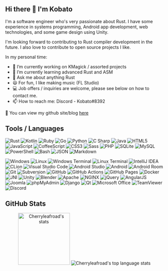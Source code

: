## Hi there 👋 I'm Kobato
I'm a software engineer who's very passionate about Rust. I have some experience in systems programming, Android app development, web technologies, and some game design using Unity.

I'm looking forward to contributing to Rust compiler development in the future. I also love to contribute to open source projects I like.

In my personal time:
- 🔭 I’m currently working on KMagick / assorted projects
- 🌱 I’m currently learning advanced Rust and ASM
- 💬 Ask me about anything Rust
- 😃 For fun, I like making music (FL Studio)
- 💻 Job offers / inquiries are welcome, please see below on how to contact me.
- 📫 How to reach me: Discord - Kobato#8392

🔗 You can view my github site/blog [here](https://cherryleafroad.github.io/)

## Tools / Languages
![Rust](https://img.shields.io/badge/-Rust-05122A?style=flat&logo=rust)
![Kotlin](https://img.shields.io/badge/-Kotlin-05122A?style=flat&logo=kotlin)
![Ruby](https://img.shields.io/badge/-Ruby-05122A?style=flat&logo=ruby)
![Go](https://img.shields.io/badge/-Go-05122A?style=flat&logo=go)
![Python](https://img.shields.io/badge/-Python-05122A?style=flat&logo=python)
![C Sharp](https://img.shields.io/badge/-C%20Sharp-05122A?style=flat&logo=csharp)
![Java](https://img.shields.io/badge/-Java-05122A?style=flat&logo=java)
![HTML5](https://img.shields.io/badge/-HTML5-05122A?style=flat&logo=html5)
![JavaScript](https://img.shields.io/badge/-JavaScript-05122A?style=flat&logo=javascript)
![CoffeeScript](https://img.shields.io/badge/-CoffeeScript-05122A?style=flat&logo=coffeescript)
![CSS3](https://img.shields.io/badge/-CSS3-05122A?style=flat&logo=css3)
![Sass](https://img.shields.io/badge/-Sass-05122A?style=flat&logo=sass)
![PHP](https://img.shields.io/badge/-PHP-05122A?style=flat&logo=php)
![SQLite](https://img.shields.io/badge/-SQLite-05122A?style=flat&logo=sqlite)
![MySQL](https://img.shields.io/badge/-MySQL-05122A?style=flat&logo=mysql)
![PowerShell](https://img.shields.io/badge/-PowerShell-05122A?style=flat&logo=powershell)
![Bash](https://img.shields.io/badge/-Bash-05122A?style=flat&logo=gnubash)
![JSON](https://img.shields.io/badge/-JSON-05122A?style=flat&logo=json)
![Markdown](https://img.shields.io/badge/-Markdown-05122A?style=flat&logo=markdown)

![Windows](https://img.shields.io/badge/-Windows-05122A?style=flat&logo=windows)
![Linux](https://img.shields.io/badge/-Linux-05122A?style=flat&logo=linux)
![Windows Terminal](https://img.shields.io/badge/-Windows%20Terminal-05122A?style=flat&logo=windowsterminal)
![Linux Terminal](https://img.shields.io/badge/-Linux%20Terminal-05122A?style=flat&logo=gnometerminal)
![IntelliJ IDEA](https://img.shields.io/badge/-IntelliJ%20IDEA-05122A?style=flat&logo=intellijidea)
![CLion](https://img.shields.io/badge/-CLion-05122A?style=flat&logo=clion)
![Visual Studio Code](https://img.shields.io/badge/-Visual%20Studio%20Code-05122A?style=flat&logo=visualstudiocode)
![Android Studio](https://img.shields.io/badge/-Android%20Studio-05122A?style=flat&logo=androidstudio)
![Android](https://img.shields.io/badge/-Android-05122A?style=flat&logo=android)
![Android Room](https://img.shields.io/badge/-Android%20Room-05122A?style=flat&logo=android)
![Git](https://img.shields.io/badge/-Git-05122A?style=flat&logo=git)
![Subversion](https://img.shields.io/badge/-Subversion-05122A?style=flat&logo=subversion)
![GitHub](https://img.shields.io/badge/-GitHub-05122A?style=flat&logo=github)
![GitHub Actions](https://img.shields.io/badge/-GitHub%20Actions-05122A?style=flat&logo=githubactions)
![GitHub Pages](https://img.shields.io/badge/-GitHub%20Pages-05122A?style=flat&logo=githubpages)
![Docker](https://img.shields.io/badge/-Docker-05122A?style=flat&logo=docker)
![JNI](https://img.shields.io/badge/-JNI-05122A?style=flat&logo=java)
![Unity](https://img.shields.io/badge/-Unity-05122A?style=flat&logo=unity)
![Blender](https://img.shields.io/badge/-Blender-05122A?style=flat&logo=blender)
![Apache](https://img.shields.io/badge/-Apache-05122A?style=flat&logo=apache)
![NGINX](https://img.shields.io/badge/-NGINX-05122A?style=flat&logo=nginx)
![jQuery](https://img.shields.io/badge/-jQuery-05122A?style=flat&logo=jquery)
![AngularJS](https://img.shields.io/badge/-AngularJS-05122A?style=flat&logo=angularjs)
![Joomla](https://img.shields.io/badge/-Joomla-05122A?style=flat&logo=joomla)
![phpMyAdmin](https://img.shields.io/badge/-phpMyAdmin-05122A?style=flat&logo=phpmyadmin)
![Django](https://img.shields.io/badge/-Django-05122A?style=flat&logo=django)
![Qt](https://img.shields.io/badge/-Qt-05122A?style=flat&logo=qt)
![Microsoft Office](https://img.shields.io/badge/-Office-05122A?style=flat&logo=microsoftoffice)
![TeamViewer](https://img.shields.io/badge/-TeamViewer-05122A?style=flat&logo=teamviewer)
![Discord](https://img.shields.io/badge/-Discord-05122A?style=flat&logo=discord)

## GitHub Stats
<p align="center">
    <img height="165" src="https://github-readme-stats.vercel.app/api?username=cherryleafroad&theme=tokyonight&show_icons=true&include_all_commits=true" alt="Cherryleafroad's stats" />
    <img src="https://github-readme-stats.vercel.app/api/top-langs/?username=cherryleafroad&layout=compact&theme=tokyonight&exclude_repo=Android-ImageMagick7" alt="Cherryleafroad's top language stats" />
</p>
